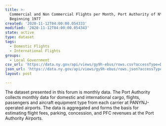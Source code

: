 ```yaml
---
title: >-
  Commercial and Non Commercial Flights per Month, Port Authority of NY NJ
  Beginning 1977
created: '2020-11-12T04:00:00.054333'
modified: '2020-11-12T04:00:00.054343'
state: active
type: dataset
tags:
  - Domestic Flights
  - International Flights
groups:
  - Local Government
csv_url: 'https://data.ny.gov/api/views/gy9h-ebus/rows.csv?accessType=DOWNLOAD'
json_url: 'https://data.ny.gov/api/views/gy9h-ebus/rows.json?accessType=DOWNLOAD'
layout: post

---
```

The dataset presented in this forum is monthly data. The Port Authority collects monthly data for domestic and international cargo, flights, passengers and aircraft equipment type from each carrier at PANYNJ-operated airports. The data is aggregated and forms the basis for estimating flight fees, parking, concession, and PFC revenues at the Port Authority Airports.
